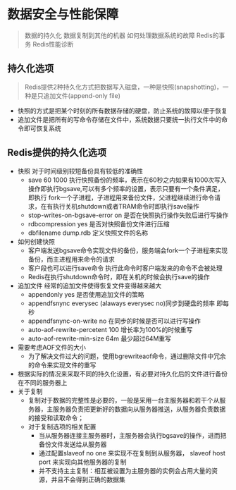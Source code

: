 # 数据安全与性能保障
> 数据的持久化
> 数据复制到其他的机器
> 如何处理数据系统的故障
> Redis的事务
> Redis性能诊断

## 持久化选项
> Redis提供2种持久化方式把数据写入磁盘，一种是快照(snapshotting)，一种是只追加文件(append-only file)
  * 快照的方式是把某个时刻的所有数据存储的硬盘，防止系统的故障以便于恢复
  * 追加文件是把所有的写命令存储在文件中，系统数据只要统一执行文件中的命令即可恢复系统

## Redis提供的持久化选项
  * 快照  对于时间级别较短备份具有较低的准确性
    - save 60 1000   执行快照备份的频率，表示在60秒之内如果有1000次写入操作即执行bgsave,可以有多个频率的设置，表示只要有一个条件满足，即执行
      fork一个子进程，子进程用来备份文件，父进程继续进行命令请求，在有执行关机shutdown或者TRAM命令时即执行save操作
    - stop-writes-on-bgsave-error on  是否在快照执行操作失败后进行写操作   
    - rdbcompression yes   是否对快照备份文件进行压缩
    - dbfilename dump.rdb  定义快照文件的名称
  * 如何创建快照
    - 客户端发送bgsave命令实现文件的备份，服务端会fork一个子进程来实现备份，而主进程用来命令的请求
    - 客户段也可以进行save命令  执行此命令时客户端发来的命令不会被处理
    - Redis在执行shutdown命令时，即在关机的时候会执行save的操作
  * 追加文件  经常的追加文件使得恢复文件变得越来越大
    - appendonly yes  是否使用追加文件的策略
    - appendfsnync everysec  (alaways  everysec no)同步到硬盘的频率  即每秒
    - appendfsnync-on-write no  在同步的时候是否可以进行写操作
    - auto-aof-rewrite-percetent 100  增长率为100%的时候重写
    - auto-aof-rewrite-min-size 64m   最少超过64M重写
  * 需要考虑AOF文件的大小
    -   为了解决文件过大的问题，使用bgrewriteaof命令，通过删除文件中冗余的命令来实现文件的重写
  * 根据实际的情况来采取不同的持久化设置，有必要对持久化后的文件进行备份在不同的服务器上
  * 关于复制
    - 复制对于数据的完整性是必要的，一般是采用一台主服务器和若干个从服务器，主服务器负责把更新好的数据向从服务器推送，从服务器负责数据的接受和读取命令；
    - 对于复制选项的相关配置
      * 当从服务器连接主服务器时，主服务器会执行bgsave的操作，进而把备份文件发送给从服务器
      * 通过配置slaveof no one 来实现不在复制到从服务器， slaveof host port 来实现向其他服务器的复制
      * 并不支持主主复制：相互被设置为主服务器的实例会占用大量的资源，并且不会得到正确的数据集
